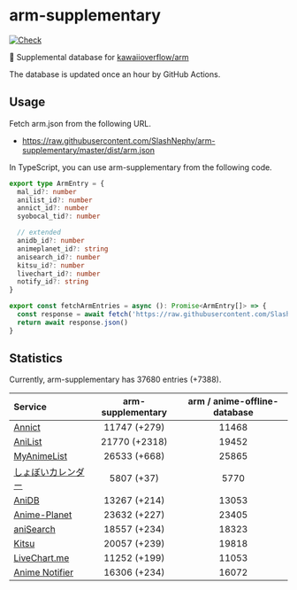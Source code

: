 # arm-supplementary

[![Check](https://github.com/SlashNephy/arm-supplementary/actions/workflows/check-node.yml/badge.svg)](https://github.com/SlashNephy/arm-supplementary/actions/workflows/check-node.yml)

💊 Supplemental database for [kawaiioverflow/arm](https://github.com/kawaiioverflow/arm)

The database is updated once an hour by GitHub Actions.

## Usage

Fetch arm.json from the following URL.

- https://raw.githubusercontent.com/SlashNephy/arm-supplementary/master/dist/arm.json

In TypeScript, you can use arm-supplementary from the following code.

```TypeScript
export type ArmEntry = {
  mal_id?: number
  anilist_id?: number
  annict_id?: number
  syobocal_tid?: number

  // extended
  anidb_id?: number
  animeplanet_id?: string
  anisearch_id?: number
  kitsu_id?: number
  livechart_id?: number
  notify_id?: string
}

export const fetchArmEntries = async (): Promise<ArmEntry[]> => {
  const response = await fetch('https://raw.githubusercontent.com/SlashNephy/arm-supplementary/master/dist/arm.json')
  return await response.json()
}
```

## Statistics

Currently, arm-supplementary has 37680 entries (+7388).

| Service                                     | arm-supplementary | arm / anime-offline-database |
| :------------------------------------------ | :---------------: | :--------------------------: |
| [Annict](https://annict.com)                |   11747 (+279)    |            11468             |
| [AniList](https://anilist.co)               |   21770 (+2318)   |            19452             |
| [MyAnimeList](https://myanimelist.net)      |   26533 (+668)    |            25865             |
| [しょぼいカレンダー](https://cal.syoboi.jp) |    5807 (+37)     |             5770             |
| [AniDB](https://anidb.net)                  |   13267 (+214)    |            13053             |
| [Anime-Planet](https://anime-planet.com)    |   23632 (+227)    |            23405             |
| [aniSearch](https://anisearch.com)          |   18557 (+234)    |            18323             |
| [Kitsu](https://kitsu.io)                   |   20057 (+239)    |            19818             |
| [LiveChart.me](https://livechart.me)        |   11252 (+199)    |            11053             |
| [Anime Notifier](https://notify.moe)        |   16306 (+234)    |            16072             |
